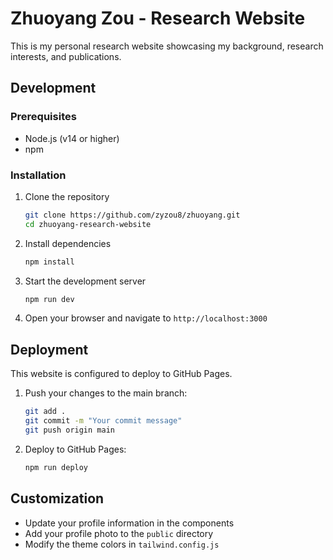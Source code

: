 # Zhuoyang Zou - Research Website

This is my personal research website showcasing my background, research interests, and publications.

## Development

### Prerequisites

- Node.js (v14 or higher)
- npm

### Installation

1. Clone the repository
   ```bash
   git clone https://github.com/zyzou8/zhuoyang.git
   cd zhuoyang-research-website
   ```

2. Install dependencies
   ```bash
   npm install
   ```

3. Start the development server
   ```bash
   npm run dev
   ```

4. Open your browser and navigate to `http://localhost:3000`

## Deployment

This website is configured to deploy to GitHub Pages.

1. Push your changes to the main branch:
   ```bash
   git add .
   git commit -m "Your commit message"
   git push origin main
   ```

2. Deploy to GitHub Pages:
   ```bash
   npm run deploy
   ```

## Customization

- Update your profile information in the components
- Add your profile photo to the `public` directory
- Modify the theme colors in `tailwind.config.js`
